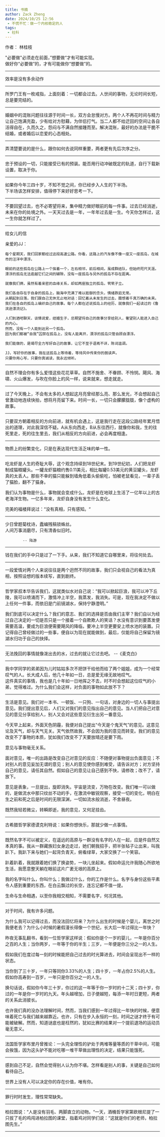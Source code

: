 ```yaml
---
title: 书摘
author: Zack Zheng
date: 2024/10/25 12:56
 - 不慌不忙：做一个内核稳定的人
tags:
 - 社科
---
```


作者： 林桂枝    

"必要做"必须走在前面，”想要做“才有可能实现。  
做好你“必要做”的，才有可能做你“想要做”的。

----------------------------

效率是没有多余动作   


----------------------------

所罗门王有一枚戒指，上面刻着：一切都会过去。人世间的事物，无论时间长短，总是要完结的。   

----------------------------


婚姻中的混账问题往往源于时间一长，双方会怠慢对方。两个人不再花时间与精力让自己饱满充盈，少有给对方慰藉，为伴侣打气。当二人都不给迂回的空间让各自活得自在，久而久之，怨闷与不满自然接踵而至。解决混账，最好的办法是干脆不结婚，或者婚后以恋爱的心态相处。   

----------------------------

弄清楚要说的是什么，跟你如何去说同样重要，两者更有先后次序之分。     


----------------------------

忠于预设的一切，只能接受已有的预装。能否用行动冲破既定的轨道，自行下载新设置，取决于你。   

----------------------------

如果你今年三四十岁，不知不觉之间，你已经步入人生的下半场。   
下半场该怎样安排，值得停下来好好思考一下。    

-----------------------------

不要回望过去，也不必寄望将来，集中精力做好眼前的每一件事。过去已经消逝，未来在你的处境之外。一天天过去是一年，一年年过去是一生。今天你怎样过，这一生你就怎样过了。   

-----------------------------

给女儿的信   

亲爱的JJ：   

    每个星期天，我们回家都经过这段高速公路。你看，这路上的汽车像不像一座又一座孤岛，在城市的汪洋中漂浮。     

    眼前的这些孤岛在公路上一个挨着一个，左右相邻，前后相间，虽成群结队，但始终咫尺天涯。  
    漂浮的孤岛无法逾越它们之间的罅隙，没有一座孤岛与另外的孤岛不存在距离。   

    就像我们俩，虽然有着亲密的血缘关系，却如两座独立的孤岛，茕茕孑立。         

    我们各自存在于自身的孤岛上，脑海中充满了难以抵御的念头，情绪跌宕无常。    
    从朝起到日落，我们跟自己无休无止地对话：回忆着从未发生的过去，臆想着千真万确的未来。   
    我们在各自的孤岛上编织自己的故事。每个人都在述说孤岛上的经历，就像我们一起读过的《鲁滨逊漂流记》。   

    人们到酒吧聊天，谈情说爱，结婚生子，总期望将自己的故事分享给别人，奢望别人能进入自己的内心。      
    然而，没有一个人能到达另一个孤岛。
    因为我们都被“自我”囚禁在孤岛上，没有人能离开，漂浮的孤岛只管自顾自漂浮。       

    我们能做的，是竭尽全力写好自己的故事，让它不至于语焉不详，陈词滥调。      

    JJ，写好你的故事，我在这孤岛上等待着，等待风中传来你的朗读声。   
    只要你用心写，只要你真诚读，我永远倾听。    

-----------------------------------------------------


自然不理会你有多么爱惜这些花花草草。自然不施舍、不眷顾、不怜悯。飓风、海啸、火山爆发，与吹在你脸上的风一样，说来就来，想走就走。   


------------------------------------------------------

过了今天晚上，不会有太多的人想起这月亮曾经那么亮、那么发光，不会想起自己曾激动地连续快拍，想将月亮留下来。时间一长，一切只会朦朦胧胧，像个虚构的故事。   

-------------------------------------------------------

只要双方朝着相反的方向前进，就有机会遇上，这是我行走在这段公路经年累月悟出的道理，对此我深信不疑。A从东向西走，B从东往西行，就像你和我，生的往死里走，死的往生里去，我们从相反的方向前进，必会再度相逢。   


-------------------------------------------------------

物质上的纷繁变化，只是在表达现代生活乏味的单一性。   

-------------------------------------------------------

吃龙虾是人生的奇耻大辱，这个观念持续到18世纪末。到19世纪初，人们把龙虾制成猫粮罐头。一罐龙虾猫粮约售0.11美元，相比每罐0.53美元的黄豆罐头，龙虾真的太丢人。那些不幸的猫只能躲到墙角低着头偷偷吃，怕被老鼠看见，一辈子丢了猫脸，翻不了猫身。    

我们认为事物是什么，事物就会变成什么。龙虾是在地球上生活了一亿年以上的古老海洋生物。一亿多年来，龙虾自身没有发生什么变化。   

完美的福楼拜说过：“没有真相，只有感知。“

-------------------------------------------------------

少日曾题菊枕诗，蠹编残稿锁蛛丝。   
人间万事消磨尽，只有清香似旧时。   

            -- 陆游   
--------------------------------------------------------

钱在我们的手中只是过了一下手。从来，我们不知道它自哪里来，将往何处去。   


--------------------------------------------------------

一段爱情对两个人来说往往是两个迥然不同的故事，我们只会视自己的看法为真相，按照设想的版本续写，直到剧终。   

--------------------------------------------------------

哲学家叔本华告诉我们，这就类似水对自己说：“我可以掀起巨浪，我可以冲下丘陵，我可以喷涌而下，激情冲上半空，我蒸发，我消失。可是，现在我决定不做以上任何一件事，而依旧是门前镜湖水，保持宁静澄明。”     

我们到底可以决定什么？我们的意志、我们的选择是否由我们主宰？我们自以为经过自己决定的一切是否只是一个接着一个自欺欺人的笑话？水没有意识到要蒸发便需要高温，要成为巨浪便需要飓风的降临，要冲上半空更要安上喷水池的装置。只记得自己曾经做过的一些事，便自以为现在就能做到，最后，仅能将自己保留为镜湖水归功于自己的抉择。   

--------------------------------------------------------

无法挽回的事情就像泼出去的水，过去的就让它过去吧。     --《麦克白》        

-------------------------------------------------------

我中学同学的弟弟因为儿时姑姑多次不把饼干给他而给了两个姐姐，成为一个经常叹气的人。长大成人后，他几十年如一日，总是爱无缘无故地叹气。    
这件真实的事情，我也是几十年如一日地挥之不去，时不时会想起这位叹气的小弟，觉得难过。为什么我们会这样，对负面的事物如此放不下？     


------------------------------------------------------

生活是意见。我们对一本书、一顿饭、一只狗、一句话，对身边的一切人与事提出意见。我们提出意见后，人们又对我们的意见指出自己的意见。当人们把自己对意见的意见分享给别人，别人又会对这些意见衍生出另一番意见。   

今天早上起来，外面天色阴霾，我便对自己提出“今天是个鬼天气”的意见。这意见论及天气，却与天气无关。天气依然故我，不会因为我的意见而转变。我们的意见改变不了事物的本质，犹如我们改变不了天要放晴还是要下雨。     

意见与事物毫无关系。     

面对意见，唯一的出路是改变自己对意见的反应：不随便对事物提出负面意见；不对别人的意见妄加无谓的意见；别人的意见使你感到难受，请告诉对方；对方坚持自己的意见，请任其自然。假如自己的意见让自己感到不快，请修改；改不了，请放下。  


意见是表象，一旦提出，旋即消失。宇宙是流变，万物在改变。我们唯一可以做的，是做流水中那只纹丝不动的手，在激流中敏锐观察，接受一切的变化，明白在生之前和死之后是时间的无限深渊，一切如流水般消逝，不舍昼夜。      

既然我轻若微尘，转瞬即逝，我的意见，又何足挂齿。      

--------------------------------------------------------    

古希腊哲学家德谟克利特说：如果你想快乐，那就少做一点事情。       

--------------------------------------------------------    

既然名字不可以被定义，在遥远的高原与一群没有名字的人在一起，应是件自然又本真的事。我从一群藏族妇女身边走过，她们朝我招手，把半张毡子让出来，叫我趴下。我趴下来与她们一起背负青天，俯看绿草，大家交换了一个笑容。      

趴着趴着，我就跟着她们换了换姿势，一块儿坐起来。假如命运允许我随心所欲地生活，我愿意整天躺在眼前这片广袤无垠的高原上。     

我的名字叫什么，你叫什么；我做过什么，你的工作是什么。名字与身份这些平素令人感到重要的东西，在白云飘过的长空，连忘记都不值一提。      
 
生命与生命相遇，以至你我相交相知，不需要名字，何况其他。     

---------------------------------------------------------

对于时间，我有许多问题。   

为什么我可以记得过去，而没法回忆将来？为什么出生的时候是个婴儿，离世之时我便老去？为什么小时候的暑假漫长得像一个世纪，长大后一年过得比一年快？     

昨夜无事乱翻书，看到一位哲学家这样说：假如你是个一岁的婴儿，一年是你百分之百的人生；当你两岁，一年等于你的半生；三岁，一年便是你三分之一的人生。    

假如我们在度过每一刻的时候能把自己过去的时光算进去，时间会呈现出不一样的状态。   

当你到了三十岁，一年只等同你3.33%的人生；四十岁，一年占你2.5%的人生。假如你高寿到一百岁，一年只是你百分之一的人生。    

换句话说，假如你今年三十岁，你过的这一年等于你一岁时的十二天；四十岁，你过的一年是你一岁时的九天。年头越增加，日子便越短，每添一年时日更短，两者的关系此消彼长。    

也许我们真的没办法理解时间，然而，当我们感到一年过得比一年快的时候，便意味着死亡与我们越来越靠近。也许，只有在步入永恒的一刻，时间之谜才终于有可能被破解。然而，知道谜底也是枉然的，犹如比赛的结果对一个提前退场的运动员毫无意义。      

--------------------------------------------------------------

法国哲学家布里丹曾推论：一头完全理性的驴处于两堆等量等质的干草中间，可能会挨饿，因为这头驴不能对吃哪一堆干草做出理性的决定，结果只能饿死。     

---------------------------------------------------------------

感到自己不足，自然会觉得别人认为你不堪。怎样看是别人的事，关键是自己如何看待自己。     

世界上没有人可以决定你的存在价值，唯有你。   

---------------------------------------------------------------

罪行时时发生，理性常常缺失。        

---------------------------------------------------------------

柏拉图说：“人是没有羽毛、两脚直立的动物。“一天，酒桶哲学家第欧根尼提了一只拔了毛的鸡闯进柏拉图的课堂，指着鸡对同学们说：“这就是你们的老师，柏拉图先生。”        

----------------------------------------------------------------

